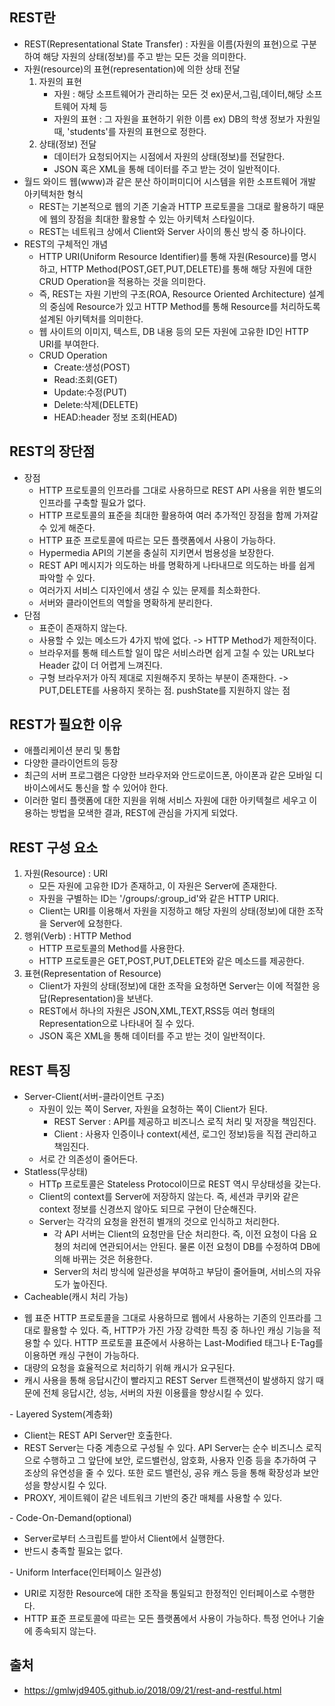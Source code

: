 ## REST란
- REST(Representational State Transfer) : 자원을 이름(자원의 표현)으로 구분하여 해당 자원의 상태(정보)를 주고 받는 모든 것을 의미한다.
- 자원(resource)의 표현(representation)에 의한 상태 전달
  <ol>
    <li>자원의 표현
      <ul><li>자원 : 해당 소프트웨어가 관리하는 모든 것 ex)문서,그림,데이터,해당 소프트웨어 자체 등</li>
      <li>자원의 표현 : 그 자원을 표현하기 위한 이름 ex) DB의 학생 정보가 자원일 때, 'students'를 자원의 표현으로 정한다.</li>
      </ul></li>
    <li>상태(정보) 전달
      <ul><li>데이터가 요청되어지는 시점에서 자원의 상태(정보)를 전달한다.</li>
      <li>JSON 혹은 XML을 통해 데이터를 주고 받는 것이 일반적이다.</li></ul>
    </li>
  </ol>
- 월드 와이드 웹(www)과 같은 분산 하이퍼미디어 시스템을 위한 소프트웨어 개발 아키텍처한 형식
  <ul><li>REST는 기본적으로 웹의 기존 기술과 HTTP 프로토콜을 그대로 활용하기 때문에 웹의 장점을 최대한 활용할 수 있는 아키텍처 스타일이다.</li>
  <li>REST는 네트워크 상에서 Client와 Server 사이의 통신 방식 중 하나이다.</li></ul>
- REST의 구체적인 개념
  <ul><li>HTTP URI(Uniform Resource Identifier)를 통해 자원(Resource)를 명시하고, HTTP Method(POST,GET,PUT,DELETE)를 통해 해당 자원에 대한 CRUD Operation을 적용하는 것을 의미한다.</li>
  <li>즉, REST는 자원 기반의 구조(ROA, Resource Oriented Architecture) 설계의 중심에 Resource가 있고 HTTP Method를 통해 Resource를 처리하도록 설계된 아키텍처를 의미한다.</li>
  <li>웹 사이트의 이미지, 텍스트, DB 내용 등의 모든 자원에 고유한 ID인 HTTP URI를 부여한다.</li>
  <li>CRUD Operation
    <ul><li>Create:생성(POST)</li><li>Read:조회(GET)</li><li>Update:수정(PUT)</li><li>Delete:삭제(DELETE)</li><li>HEAD:header 정보 조회(HEAD)</li></ul></li></ul>
   
## REST의 장단점
- 장점
  <ul><li>HTTP 프로토콜의 인프라를 그대로 사용하므로 REST API 사용을 위한 별도의 인프라를 구축할 필요가 없다.</li>
  <li>HTTP 프로토콜의 표준을 최대한 활용하여 여러 추가적인 장점을 함께 가져갈 수 있게 해준다.</li>
  <li>HTTP 표준 프로토콜에 따르는 모든 플랫폼에서 사용이 가능하다.</li>
  <li>Hypermedia API의 기본을 충실히 지키면서 범용성을 보장한다.</li>
  <li>REST API 메시지가 의도하는 바를 명확하게 나타내므로 의도하는 바를 쉽게 파악할 수 있다.</li>
  <li>여러가지 서비스 디자인에서 생길 수 있는 문제를 최소화한다.</li>
  <li>서버와 클라이언트의 역할을 명확하게 분리한다.</li>
  </ul>
- 단점
  <ul><li>표준이 존재하지 않는다.</li>
  <li>사용할 수 있는 메소드가 4가지 밖에 없다. -> HTTP Method가 제한적이다.</li>
  <li>브라우저를 통해 테스트할 일이 많은 서비스라면 쉽게 고칠 수 있는 URL보다 Header 값이 더 어렵게 느껴진다.</li>
  <li>구형 브라우저가 아직 제대로 지원해주지 못하는 부분이 존재한다. -> PUT,DELETE를 사용하지 못하는 점. pushState를 지원하지 않는 점</li></ul>

## REST가 필요한 이유
- 애플리케이션 분리 및 통합
- 다양한 클라이언트의 등장
- 최근의 서버 프로그램은 다양한 브라우저와 안드로이드폰, 아이폰과 같은 모바일 디바이스에서도 통신을 할 수 있어야 한다.
- 이러한 멀티 플랫폼에 대한 지원을 위해 서비스 자원에 대한 아키텍철르 세우고 이용하는 방법을 모색한 결과, REST에 관심을 가지게 되었다.

## REST 구성 요소
<ol><li>자원(Resource) : URI
  <ul><li>모든 자원에 고유한 ID가 존재하고, 이 자원은 Server에 존재한다.</li>
  <li>자원을 구별하는 ID는 '/groups/:group_id'와 같은 HTTP URI다.</li>
  <li>Client는 URI를 이용해서 자원을 지정하고 해당 자원의 상태(정보)에 대한 조작을 Server에 요청한다.</li></ul></li>
<li>행위(Verb) : HTTP Method
  <ul><li>HTTP 프로토콜의 Method를 사용한다.</li>
  <li>HTTP 프로토콜은 GET,POST,PUT,DELETE와 같은 메소드를 제공한다.</li></ul></li>
<li>표현(Representation of Resource)
  <ul><li>Client가 자원의 상태(정보)에 대한 조작을 요청하면 Server는 이에 적절한 응답(Representation)을 보낸다.</li>
  <li>REST에서 하나의 자원은 JSON,XML,TEXT,RSS등 여러 형태의 Representation으로 나타내어 질 수 있다.</li>
  <li>JSON 혹은 XML을 통해 데이터를 주고 받는 것이 일반적이다.</li></ul>
</li>
</ol>

## REST 특징
- Server-Client(서버-클라이언트 구조)
  <ul><li>자원이 있는 쪽이 Server, 자원을 요청하는 쪽이 Client가 된다.
  <ul><li>REST Server : API를 제공하고 비즈니스 로직 처리 및 저장을 책임진다.</li>
  <li>Client : 사용자 인증이나 context(세션, 로그인 정보)등을 직접 관리하고 책임진다.</li></ul>
  </li>
  <li>서로 간 의존성이 줄어든다.</li></ul>
- Statless(무상태)
  <ul><li>HTTp 프로토콜은 Stateless Protocol이므로 REST 역시 무상태성을 갖는다.</li>
  <li>Client의 context를 Server에 저장하지 않는다. 즉, 세션과 쿠키와 같은 context 정보를 신경쓰지 않아도 되므로 구현이 단순해진다.</li>
  <li>Server는 각각의 요청을 완전히 별개의 것으로 인식하고 처리한다.
    <ul><li>각 API 서버는 Client의 요청만을 단순 처리한다. 즉, 이전 요청이 다음 요쳥의 처리에 연관되어서는 안된다. 물론 이전 요청이 DB를 수정하여 DB에 의해 바뀌는 것은 허용한다.</li>
    <li>Server의 처리 방식에 일관성을 부여하고 부담이 줄어들며, 서비스의 자유도가 높아진다.</li></ul></li></ul>
 - Cacheable(캐시 처리 가능)
  <ul><li>웹 표준 HTTP 프로토콜을 그대로 사용하므로 웹에서 사용하는 기존의 인프라를 그대로 활용할 수 있다. 즉, HTTP가 가진 가장 강력한 특징 중 하나인 캐싱 기능을 적용할 수 있다. HTTP 프로토콜 표준에서 사용하는 Last-Modified 태그나 E-Tag를 이용하면 캐싱 구현이 가능하다.</li>
  <li>대량의 요청을 효율적으로 처리하기 위해 캐시가 요구된다.</li>
  <li>캐시 사용을 통해 응답시간이 빨라지고 REST Server 트랜잭션이 발생하지 않기 때문에 전체 응답시간, 성능, 서버의 자원 이용률을 향상시킬 수 있다.</li></ul>
- Layered System(계층화)
  <ul><li>Client는 REST API Server만 호출한다.</li>
  <li>REST Server는 다중 계층으로 구성될 수 있다. API Server는 순수 비즈니스 로직으로 수행하고 그 앞단에 보안, 로드밸런싱, 암호화, 사용자 인증 등을 추가하여 구조상의 유연성을 줄 수 있다. 또한 로드 밸런싱, 공유 캐스 등을 통해 확장성과 보안성을 향상시킬 수 있다.</li>
  <li>PROXY, 게이트웨이 같은 네트워크 기반의 중간 매체를 사용할 수 있다.</li></ul>
- Code-On-Demand(optional)
  <ul><li>Server로부터 스크립트를 받아서 Client에서 실행한다.</li>
  <li>반드시 충족할 필요는 없다.</li></ul>
- Uniform Interface(인터페이스 일관성)
  <ul><li>URI로 지정한 Resource에 대한 조작을 통일되고 한정적인 인터페이스로 수행한다.</li>
  <li>HTTP 표준 프로토콜에 따르는 모든 플랫폼에서 사용이 가능하다. 특정 언어나 기술에 종속되지 않는다.</li></ul>
  
  ## 출처
  - https://gmlwjd9405.github.io/2018/09/21/rest-and-restful.html
